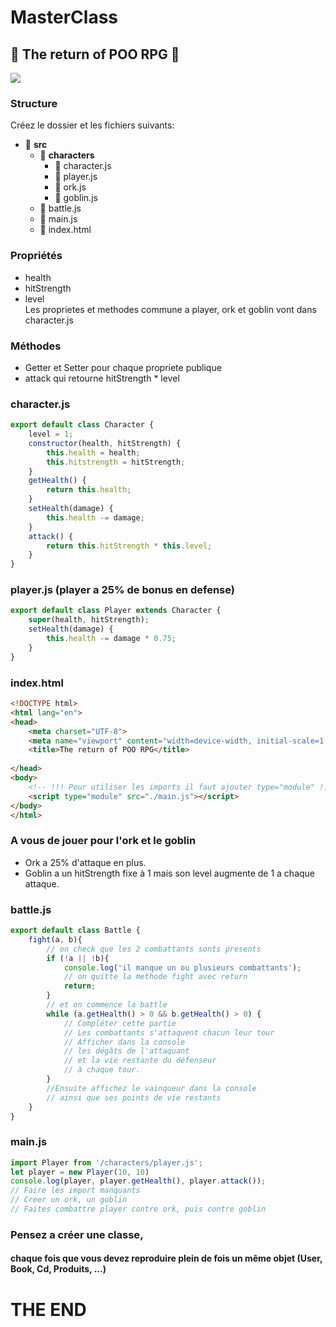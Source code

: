 # **MasterClass**
## :gift: The return of POO RPG :gift:
![](https://media.giphy.com/media/dtLZo270HKH15vA4jx/giphy.gif)

### **Structure**
Créez le dossier et les fichiers suivants:
- :file_folder: **src**
  - :file_folder: **characters**
    - :page_facing_up: character.js
    - :page_facing_up: player.js
    - :page_facing_up: ork.js
    - :page_facing_up: goblin.js
  - :page_facing_up: battle.js
  - :page_facing_up: main.js
  - :page_facing_up: index.html

### **Propriétés**
- health
- hitStrength
- level  
Les proprietes et methodes commune a player, ork et goblin vont dans character.js
### **Méthodes**
- Getter et Setter pour chaque propriete publique
- attack qui retourne hitStrength * level

### **character.js**
```javascript
export default class Character {
    level = 1;
    constructor(health, hitStrength) {
        this.health = health;
        this.hitstrength = hitStrength;
    }
    getHealth() {
        return this.health;
    }
    setHealth(damage) {
        this.health -= damage;
    }
    attack() {
        return this.hitStrength * this.level;
    }
}
```

### **player.js** (player a 25% de bonus en defense)
```javascript
export default class Player extends Character {
    super(health, hitStrength);
    setHealth(damage) {
        this.health -= damage * 0.75;
    }
}
```

### **index.html**
```html
<!DOCTYPE html>
<html lang="en">
<head>
    <meta charset="UTF-8">
    <meta name="viewport" content="width=device-width, initial-scale=1.0">
    <title>The return of POO RPG</title>
    
</head>
<body>
    <!-- !!! Pour utiliser les imports il faut ajouter type="module" !!! -->
    <script type="module" src="./main.js"></script>
</body>
</html>
```

### **A vous de jouer pour l'ork et le goblin**
- Ork a 25% d'attaque en plus.
- Goblin a un hitStrength fixe à 1 mais son level augmente de 1 a chaque attaque.

### **battle.js**
```javascript
export default class Battle {
    fight(a, b){
        // on check que les 2 combattants sonts presents
        if (!a || !b){
            console.log('il manque un ou plusieurs combattants');
            // on quitte la methode fight avec return
            return;
        }
        // et on commence la battle
        while (a.getHealth() > 0 && b.getHealth() > 0) {
            // Compléter cette partie
            // Les combattants s'attaquent chacun leur tour
            // Afficher dans la console
            // les dégâts de l'attaquant 
            // et la vie restante du défenseur
            // à chaque tour.
        }
        //Ensuite affichez le vainqueur dans la console
        // ainsi que ses points de vie restants
    }
}
```

### **main.js**
```javascript
import Player from '/characters/player.js';
let player = new Player(10, 10)
console.log(player, player.getHealth(), player.attack());
// Faire les import manquants
// Creer un ork, un goblin
// Faites combattre player contre ork, puis contre goblin
```

### **Pensez a créer une classe**, 
#### chaque fois que vous devez reproduire plein de fois un même objet (User, Book, Cd, Produits, ...)

# **THE END**
